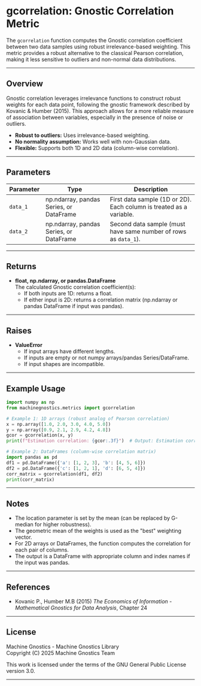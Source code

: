 # gcorrelation: Gnostic Correlation Metric

The `gcorrelation` function computes the Gnostic correlation coefficient between two data samples using robust irrelevance-based weighting. This metric provides a robust alternative to the classical Pearson correlation, making it less sensitive to outliers and non-normal data distributions.

---

## Overview

Gnostic correlation leverages irrelevance functions to construct robust weights for each data point, following the gnostic framework described by Kovanic & Humber (2015). This approach allows for a more reliable measure of association between variables, especially in the presence of noise or outliers.

- **Robust to outliers:** Uses irrelevance-based weighting.
- **No normality assumption:** Works well with non-Gaussian data.
- **Flexible:** Supports both 1D and 2D data (column-wise correlation).

---

## Parameters

| Parameter | Type         | Description                                                                 |
|-----------|-------------|-----------------------------------------------------------------------------|
| `data_1`  | np.ndarray, pandas Series, or DataFrame | First data sample (1D or 2D). Each column is treated as a variable. |
| `data_2`  | np.ndarray, pandas Series, or DataFrame | Second data sample (must have same number of rows as `data_1`).     |

---

## Returns

- **float, np.ndarray, or pandas.DataFrame**  
  The calculated Gnostic correlation coefficient(s):
  - If both inputs are 1D: returns a float.
  - If either input is 2D: returns a correlation matrix (np.ndarray or pandas DataFrame if input was pandas).

---

## Raises

- **ValueError**
  - If input arrays have different lengths.
  - If inputs are empty or not numpy arrays/pandas Series/DataFrame.
  - If input shapes are incompatible.

---

## Example Usage

```python
import numpy as np
from machinegnostics.metrics import gcorrelation

# Example 1: 1D arrays (robust analog of Pearson correlation)
x = np.array([1.0, 2.0, 3.0, 4.0, 5.0])
y = np.array([0.9, 2.1, 2.9, 4.2, 4.8])
gcor = gcorrelation(x, y)
print(f"Estimation correlation: {gcor:.3f}")  # Output: Estimation correlation: 0.999

# Example 2: DataFrames (column-wise correlation matrix)
import pandas as pd
df1 = pd.DataFrame({'a': [1, 2, 3], 'b': [4, 5, 6]})
df2 = pd.DataFrame({'c': [1, 2, 1], 'd': [6, 5, 4]})
corr_matrix = gcorrelation(df1, df2)
print(corr_matrix)
```

---

## Notes

- The location parameter is set by the mean (can be replaced by G-median for higher robustness).
- The geometric mean of the weights is used as the "best" weighting vector.
- For 2D arrays or DataFrames, the function computes the correlation for each pair of columns.
- The output is a DataFrame with appropriate column and index names if the input was pandas.

---

## References
- Kovanic P., Humber M.B (2015) *The Economics of Information - Mathematical Gnostics for Data Analysis*, Chapter 24

---

## License

Machine Gnostics - Machine Gnostics Library  
Copyright (C) 2025  Machine Gnostics Team

This work is licensed under the terms of the GNU General Public License version 3.0.  

---